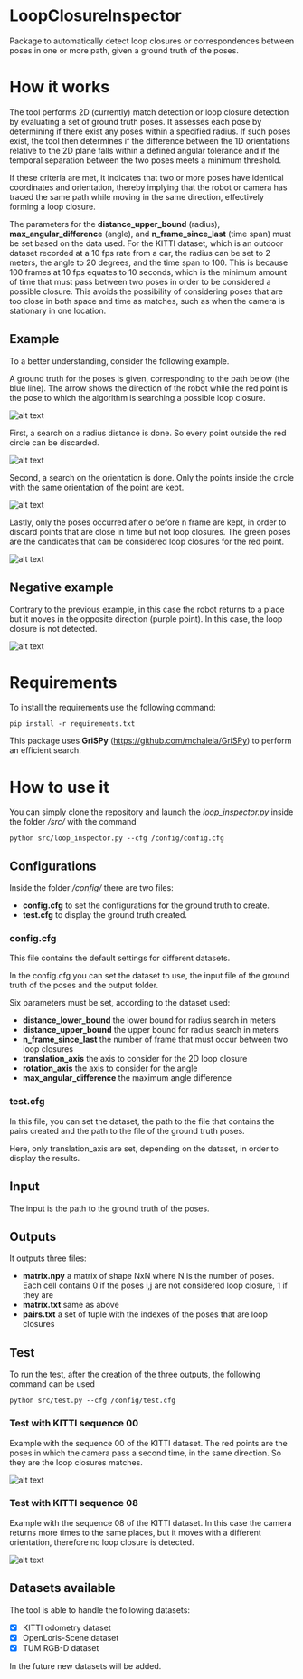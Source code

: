 # LoopClosureInspector

Package to automatically detect loop closures or correspondences between poses in one or more path, given a ground truth of the poses.

# How it works
The tool performs 2D (currently) match detection or loop closure detection by evaluating a set of ground truth poses. It assesses each pose by determining if there exist any poses within a specified radius. If such poses exist, the tool then determines if the difference between the 1D orientations relative to the 2D plane falls within a defined angular tolerance and if the temporal separation between the two poses meets a minimum threshold. 

If these criteria are met, it indicates that two or more poses have identical coordinates and orientation, thereby implying that the robot or camera has traced the same path while moving in the same direction, effectively forming a loop closure.

The parameters for the **distance_upper_bound** (radius), **max_angular_difference** (angle), and **n_frame_since_last** (time span) must be set based on the data used. For the KITTI dataset, which is an outdoor dataset recorded at a 10 fps rate from a car, the radius can be set to 2 meters, the angle to 20 degrees, and the time span to 100. This is because 100 frames at 10 fps equates to 10 seconds, which is the minimum amount of time that must pass between two poses in order to be considered a possible closure. This avoids the possibility of considering poses that are too close in both space and time as matches, such as when the camera is stationary in one location.

## Example

To a better understanding, consider the following example.

A ground truth for the poses is given, corresponding to the path below (the blue line). The arrow shows the direction of the robot while the red point is the pose to which the algorithm is searching a possible loop closure.

![alt text](https://github.com/scumatteo/region-learner/blob/main/LoopClosureInspector/images/loop.png?raw=true)

First, a search on a radius distance is done. So every point outside the red circle can be discarded.

![alt text](https://github.com/scumatteo/region-learner/blob/main/LoopClosureInspector/images/loop_radius.png?raw=true)

Second, a search on the orientation is done. Only the points inside the circle with the same orientation of the point are kept.

![alt text](https://github.com/scumatteo/region-learner/blob/main/LoopClosureInspector/images/loop_angle.png?raw=true)

Lastly, only the poses occurred after o before n frame are kept, in order to discard points that are close in time but not loop closures. The green poses are the candidates that can be considered loop closures for the red point.

![alt text](https://github.com/scumatteo/region-learner/blob/main/LoopClosureInspector/images/loop_final.png?raw=true)

## Negative example

Contrary to the previous example, in this case the robot returns to a place but it moves in the opposite direction (purple point). In this case, the loop closure is not detected.

![alt text](https://github.com/scumatteo/region-learner/blob/main/LoopClosureInspector/images/no_loop.png?raw=true)

# Requirements
To install the requirements use the following command:
```
pip install -r requirements.txt
```

This package uses **GriSPy** (https://github.com/mchalela/GriSPy) to perform an efficient search.

# How to use it
You can simply clone the repository and launch the *loop_inspector.py* inside the folder */src/* with the command
```
python src/loop_inspector.py --cfg /config/config.cfg
```

## Configurations
Inside the folder */config/* there are two files:
- **config.cfg** to set the configurations for the ground truth to create.
- **test.cfg** to display the ground truth created.

### config.cfg
This file contains the default settings for different datasets. 

In the config.cfg you can set the dataset to use, the input file of the ground truth of the poses and the output folder.

Six parameters must be set, according to the dataset used:
- **distance_lower_bound** the lower bound for radius search in meters
- **distance_upper_bound** the upper bound for radius search in meters
- **n_frame_since_last** the number of frame that must occur between two loop closures
- **translation_axis** the axis to consider for the 2D loop closure
- **rotation_axis** the axis to consider for the angle
- **max_angular_difference** the maximum angle difference

### test.cfg
In this file, you can set the dataset, the path to the file that contains the pairs created and the path to the file of the ground truth poses.

Here, only translation_axis are set, depending on the dataset, in order to display the results.

## Input
The input is the path to the ground truth of the poses.

## Outputs
It outputs three files:
- **matrix.npy** a matrix of shape NxN where N is the number of poses. Each cell contains 0 if the poses i,j are not considered loop closure, 1 if they are
- **matrix.txt** same as above
- **pairs.txt** a set of tuple with the indexes of the poses that are loop closures

## Test
To run the test, after the creation of the three outputs, the following command can be used
```
python src/test.py --cfg /config/test.cfg
```

### Test with KITTI sequence 00
Example with the sequence 00 of the KITTI dataset. The red points are the poses in which the camera pass a second time, in the same direction. So they are the loop closures matches.

![alt text](https://github.com/scumatteo/region-learner/blob/main/LoopClosureInspector/images/kitti_00_loop.png?raw=true)

### Test with KITTI sequence 08
Example with the sequence 08 of the KITTI dataset. In this case the camera returns more times to the same places, but it moves with a different orientation, therefore no loop closure is detected.

![alt text](https://github.com/scumatteo/region-learner/blob/main/LoopClosureInspector/images/kitti_08_loop.png?raw=true)

## Datasets available
The tool is able to handle the following datasets:
- [X] KITTI odometry dataset
- [X] OpenLoris-Scene dataset
- [X] TUM RGB-D dataset

In the future new datasets will be added.




